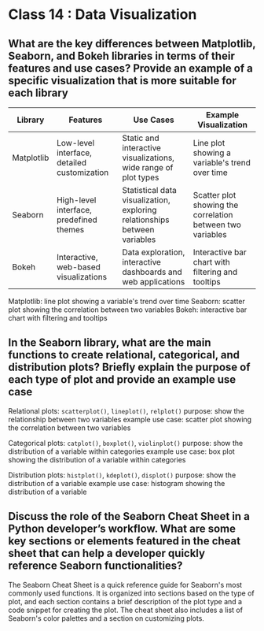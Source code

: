 # Class 14 : Data Visualization

## What are the key differences between Matplotlib, Seaborn, and Bokeh libraries in terms of their features and use cases? Provide an example of a specific visualization that is more suitable for each library

| Library    | Features                                    | Use Cases                                                                 | Example Visualization                                      |
|------------|---------------------------------------------|---------------------------------------------------------------------------|------------------------------------------------------------|
| Matplotlib | Low-level interface, detailed customization | Static and interactive visualizations, wide range of plot types           | Line plot showing a variable's trend over time             |
| Seaborn    | High-level interface, predefined themes     | Statistical data visualization, exploring relationships between variables | Scatter plot showing the correlation between two variables |
| Bokeh      | Interactive, web-based visualizations       | Data exploration, interactive dashboards and web applications             | Interactive bar chart with filtering and tooltips          |

Matplotlib: line plot showing a variable's trend over time
Seaborn: scatter plot showing the correlation between two variables
Bokeh: interactive bar chart with filtering and tooltips

## In the Seaborn library, what are the main functions to create relational, categorical, and distribution plots? Briefly explain the purpose of each type of plot and provide an example use case

Relational plots: `scatterplot()`, `lineplot()`, `relplot()`
purpose: show the relationship between two variables
example use case: scatter plot showing the correlation between two variables

Categorical plots: `catplot()`, `boxplot()`, `violinplot()`
purpose: show the distribution of a variable within categories
example use case: box plot showing the distribution of a variable within categories

Distribution plots: `histplot()`, `kdeplot()`, `displot()`
purpose: show the distribution of a variable
example use case: histogram showing the distribution of a variable

## Discuss the role of the Seaborn Cheat Sheet in a Python developer’s workflow. What are some key sections or elements featured in the cheat sheet that can help a developer quickly reference Seaborn functionalities?

The Seaborn Cheat Sheet is a quick reference guide for Seaborn's most commonly used functions. It is organized into sections based on the type of plot, and each section contains a brief description of the plot type and a code snippet for creating the plot. The cheat sheet also includes a list of Seaborn's color palettes and a section on customizing plots.
